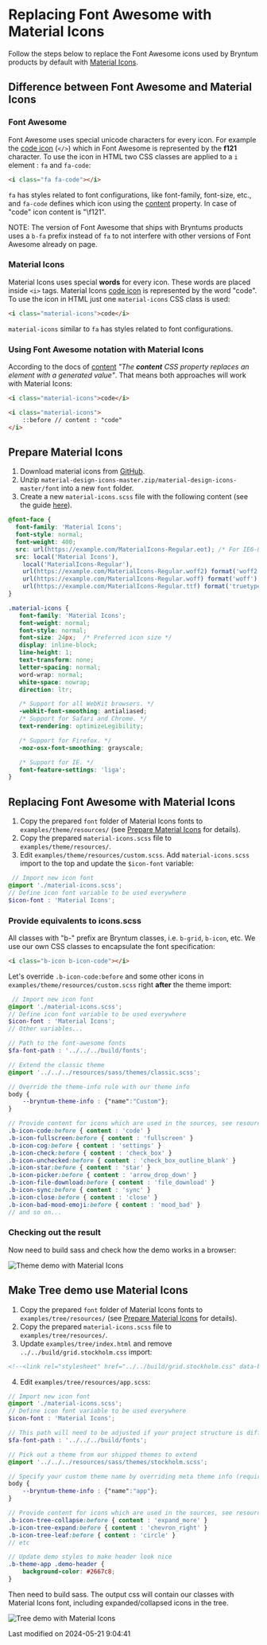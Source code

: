 # Replacing Font Awesome with Material Icons
Follow the steps below to replace the Font Awesome icons used by Bryntum products by default with
[Material Icons](https://fonts.google.com/icons?selected=Material+Icons).

## Difference between Font Awesome and Material Icons

### Font Awesome
Font Awesome uses special unicode characters for every icon. For example the [code icon](https://fontawesome.com/icons/code?style=solid) (```</>```)
which in Font Awesome  is represented by the **f121** character. To use the icon in HTML two CSS classes are applied to a `i` element : `fa` and `fa-code`:

```html
<i class="fa fa-code"></i>
```

`fa` has styles related to font configurations, like font-family, font-size, etc., and `fa-code` defines which icon using the
[content](https://developer.mozilla.org/en-US/docs/Web/CSS/content) property. In case of "code" icon content is "\f121".

NOTE: The version of Font Awesome that ships with Bryntums products uses a `b-fa` prefix instead of `fa` to not interfere with other versions of Font Awesome already on page.

### Material Icons
Material Icons uses special **words** for every icon. These words are placed inside `<i>` tags. Material Icons
[code icon](https://material.io/resources/icons/?search=code&icon=code&style=baseline) is represented by the word "code".
To use the icon in HTML just one `material-icons` CSS class is used:

```html
<i class="material-icons">code</i>
```

`material-icons` similar to `fa` has styles related to font configurations.

### Using Font Awesome notation with Material Icons

According to the docs of [content](https://developer.mozilla.org/en-US/docs/Web/CSS/content)
*"The **content** CSS property replaces an element with a generated value"*. That means both approaches will work with Material Icons:

```html
<i class="material-icons">code</i>

<i class="material-icons">
    ::before // content : "code"
</i>
```

## Prepare Material Icons

1. Download material icons from [GitHub](https://github.com/google/material-design-icons).
2. Unzip `material-design-icons-master.zip/material-design-icons-master/font` into a new `font` folder.
3. Create a new `material-icons.scss` file with the following content (see the guide [here](https://google.github.io/material-design-icons/#icon-images-for-the-web)).

```scss
@font-face {
  font-family: 'Material Icons';
  font-style: normal;
  font-weight: 400;
  src: url(https://example.com/MaterialIcons-Regular.eot); /* For IE6-8 */
  src: local('Material Icons'),
    local('MaterialIcons-Regular'),
    url(https://example.com/MaterialIcons-Regular.woff2) format('woff2'),
    url(https://example.com/MaterialIcons-Regular.woff) format('woff'),
    url(https://example.com/MaterialIcons-Regular.ttf) format('truetype');
}

.material-icons {
   font-family: 'Material Icons';
   font-weight: normal;
   font-style: normal;
   font-size: 24px;  /* Preferred icon size */
   display: inline-block;
   line-height: 1;
   text-transform: none;
   letter-spacing: normal;
   word-wrap: normal;
   white-space: nowrap;
   direction: ltr;

   /* Support for all WebKit browsers. */
   -webkit-font-smoothing: antialiased;
   /* Support for Safari and Chrome. */
   text-rendering: optimizeLegibility;

   /* Support for Firefox. */
   -moz-osx-font-smoothing: grayscale;

   /* Support for IE. */
   font-feature-settings: 'liga';
}
```

## Replacing Font Awesome with Material Icons

1. Copy the prepared `font` folder of Material Icons fonts to `examples/theme/resources/` (see [Prepare Material Icons](#Grid/guides/customization/iconfont.md#prepare-material-icons) for details).
2. Copy the prepared `material-icons.scss` file to `examples/theme/resources/`.
3. Edit `examples/theme/resources/custom.scss`. Add `material-icons.scss` import to the top and update the `$icon-font` variable:

```scss
 // Import new icon font
@import './material-icons.scss';
// Define icon font variable to be used everywhere
$icon-font : 'Material Icons';
```

### Provide equivalents to icons.scss

All classes with "b-" prefix are Bryntum classes, i.e. `b-grid`, `b-icon`, etc. We use our own CSS classes to encapsulate the font specification:

```html
<i class="b-icon b-icon-code"></i>
```

Let's override `.b-icon-code:before` and some other icons in `examples/theme/resources/custom.scss` right **after** the theme import:

```scss
 // Import new icon font
@import './material-icons.scss';
// Define icon font variable to be used everywhere
$icon-font : 'Material Icons';
// Other variables...

// Path to the font-awesome fonts
$fa-font-path : '../../../build/fonts';

// Extend the classic theme
@import '../../../resources/sass/themes/classic.scss';

// Override the theme-info rule with our theme info
body {
    --bryntum-theme-info : {"name":"Custom"};
}

// Provide content for icons which are used in the sources, see resources/core-sass/icons.scss
.b-icon-code:before { content : 'code' }
.b-icon-fullscreen:before { content : 'fullscreen' }
.b-icon-cog:before { content : 'settings' }
.b-icon-check:before { content : 'check_box' }
.b-icon-unchecked:before { content : 'check_box_outline_blank' }
.b-icon-star:before { content : 'star' }
.b-icon-picker:before { content : 'arrow_drop_down' }
.b-icon-file-download:before { content : 'file_download' }
.b-icon-sync:before { content : 'sync' }
.b-icon-close:before { content : 'close' }
.b-icon-bad-mood-emoji:before { content : 'mood_bad' }
// and so on...
```

### Checking out the result

Now need to build sass and check how the demo works in a browser:

<img src="Grid/theme-demo-with-material-icons.png" style="max-width : 512px" alt="Theme demo with Material Icons">

## Make Tree demo use Material Icons

1. Copy the prepared `font` folder of Material Icons fonts to `examples/tree/resources/` (see [Prepare Material Icons](#Grid/guides/customization/iconfont.md#prepare-material-icons) for details).
2. Copy the prepared `material-icons.scss` file to `examples/tree/resources/`.
3. Update `examples/tree/index.html` and remove `../../build/grid.stockholm.css` import:

```html
<!--<link rel="stylesheet" href="../../build/grid.stockholm.css" data-bryntum-theme>-->
```

4. Edit `examples/tree/resources/app.scss`:

```scss
// Import new icon font
@import './material-icons.scss';
// Define icon font variable to be used everywhere
$icon-font : 'Material Icons';

// This path will need to be adjusted if your project structure is different
$fa-font-path : '../../../build/fonts';

// Pick out a theme from our shipped themes to extend
@import '../../../resources/sass/themes/stockholm.scss';

// Specify your custom theme name by overriding meta theme info (required)
body {
    --bryntum-theme-info : {"name":"app"};
}

// Provide content for icons which are used in the sources, see resources/core-sass/icons.scss
.b-icon-tree-collapse:before { content : 'expand_more' }
.b-icon-tree-expand:before { content : 'chevron_right' }
.b-icon-tree-leaf:before { content : 'circle' }
// etc

// Update demo styles to make header look nice
.b-theme-app .demo-header {
    background-color: #2667c8;
}
```

Then need to build sass. The output css will contain our classes with Material Icons font, including expanded/collapsed icons in the tree.

<img src="Grid/tree-demo-with-material-icons.png" style="max-width : 512px" alt="Tree demo with Material Icons">


<p class="last-modified">Last modified on 2024-05-21 9:04:41</p>